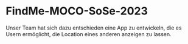 # FindMe-MOCO-SoSe-2023

Unser Team hat sich dazu entschieden eine App zu entwickeln, die es Usern ermöglicht, die Location eines anderen anzeigen zu lassen. 
